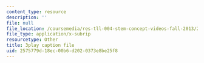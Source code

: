 ```yaml
---
content_type: resource
description: ''
file: null
file_location: /coursemedia/res-tll-004-stem-concept-videos-fall-2013/2575779d18ec00b6d2020373e8be25f8_mVQOmLTXLbQ.srt
file_type: application/x-subrip
resourcetype: Other
title: 3play caption file
uid: 2575779d-18ec-00b6-d202-0373e8be25f8
---
```

